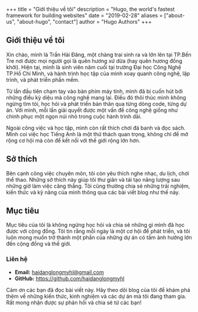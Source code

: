 +++
title = "Giới thiệu về tôi"
description = "Hugo, the world's fastest framework for building websites"
date = "2019-02-28"
aliases = ["about-us", "about-hugo", "contact"]
author = "Hugo Authors"
+++

## Giới thiệu về tôi
Xin chào, mình là Trần Hải Đăng, một chàng trai sinh ra và lớn lên tại TP.Bến Tre nơi được mọi người gọi là quên hương xứ dừa (hay quên hương đồng khởi). Hiện tại, mình là sinh viên năm cuối tại trường Đại học Công Nghệ TP.Hồ Chí Minh, và hành trình học tập của mình xoay quanh công nghệ, lập trình, và phát triển phần mềm.

Từ lần đầu tiên chạm tay vào bàn phím máy tính, mình đã bị cuốn hút bởi những điều kỳ diệu mà công nghệ mang lại. Điều đó thôi thúc mình không ngừng tìm tòi, học hỏi và phát triển bản thân qua từng dòng code, từng dự án. Với mình, mỗi lần giải quyết được một vấn đề công nghệ giống như chinh phục một ngọn núi nhỏ trong cuộc hành trình dài.

Ngoài công việc và học tập, mình còn rất thích chơi đá banh và đọc sách. Mình coi việc học Tiếng Anh là một thử thách quan trọng, không chỉ để mở rộng cơ hội mà còn để kết nối với thế giới rộng lớn hơn.

## Sở thích
Bên cạnh công việc chuyên môn, tôi còn yêu thích nghe nhạc, du lịch, chơi thể thao. Những sở thích này giúp tôi thư giãn và tái tạo năng lượng sau những giờ làm việc căng thẳng. Tôi cũng thường chia sẻ những trải nghiệm, kiến thức và kỹ năng của mình thông qua các bài viết blog như thế này.

## Mục tiêu 
Mục tiêu của tôi là không ngừng học hỏi và chia sẻ những gì mình đã học được với cộng đồng. Tôi tin rằng mỗi ngày là một cơ hội để phát triển, và tôi luôn mong muốn trở thành một phần của những dự án có tầm ảnh hưởng lớn đến cộng đồng và thế giới.

### **Liên hệ**
* **Email:** haidanglongmyhl@gmail.com
* **GitHub:** https://github.com/haidanglongmyhl

Cảm ơn các bạn đã đọc bài viết này. Hãy theo dõi blog của tôi để khám phá thêm về những kiến thức, kinh nghiệm và các dự án mà tôi đang tham gia. Rất mong nhận được sự phản hồi và chia sẻ từ các bạn!
